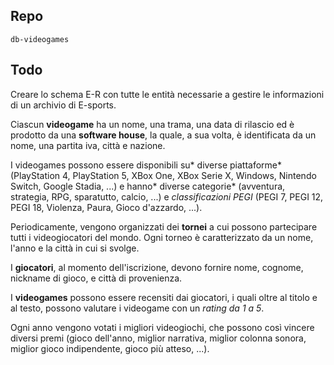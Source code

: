 ## Repo
`db-videogames`

## Todo
Creare lo schema E-R con tutte le entità necessarie a gestire le informazioni di un archivio di E-sports.

Ciascun **videogame** ha un nome, una trama, una data di rilascio ed è prodotto da una **software house**, la quale, a sua volta, è identificata da un nome, una partita iva, città e nazione.

I videogames possono essere disponibili su* diverse piattaforme* (PlayStation 4, PlayStation 5, XBox One, XBox Serie X, Windows, Nintendo Switch, Google Stadia, ...) e hanno* diverse categorie* (avventura, strategia, RPG, sparatutto, calcio, ...) e *classificazioni PEGI* (PEGI 7, PEGI 12, PEGI 18, Violenza, Paura, Gioco d'azzardo, ...).

Periodicamente, vengono organizzati dei **tornei** a cui possono partecipare tutti i videogiocatori del mondo. Ogni torneo è caratterizzato da un nome, l'anno e la città in cui si svolge. 

I **giocatori**, al momento dell'iscrizione, devono fornire nome, cognome, nickname di gioco, e città di provenienza.

I **videogames** possono essere recensiti dai giocatori, i quali oltre al titolo e al testo, possono valutare i videogame con un *rating da 1 a 5*.

Ogni anno vengono votati i migliori videogiochi, che possono così vincere diversi premi (gioco dell'anno, miglior narrativa, miglior colonna sonora, miglior gioco indipendente, gioco più atteso, ...).